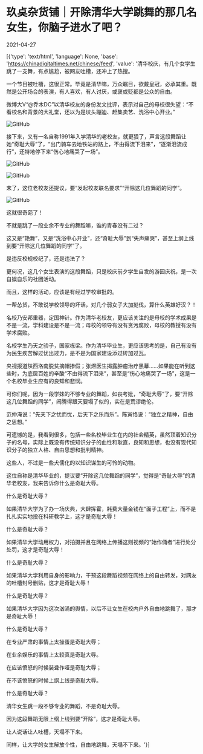# 玖奌杂货铺｜开除清华大学跳舞的那几名女生，你脑子进水了吧？

2021-04-27

[{'type': 'text/html', 'language': None, 'base': 'https://chinadigitaltimes.net/chinese/feed', 'value': '清华校庆，有几个女学生跳了一支舞，有点尴尬，被网友吐槽，还冲上了热搜。



一个节目被吐槽，这很正常。毕竟是清华嘛，万众瞩目，欲戴皇冠，必承其重。既然是公开场合的表演，有人喜欢，有人讨厌，或褒或贬都是公众的自由。

微博大V“@乔木DC”以清华校友的身份发文批评，表示对自己的母校很失望：“不看校名和背景的大礼堂，还以为是坟头蹦迪、赶集卖艺、洗浴中心开业。”

![GitHub](https://chinadigitaltimes.net/chinese/files/2021/04/post-665348-6087cde91af12.png)

接下来，又有一名自称1991年入学清华的老校友，就更狠了，声言这段舞蹈让她“奇耻大辱”了，“出门骑车去地铁站的路上，不由得流下泪来”，“逐渐泪流成行”，还特地停下来“伤心地痛哭了一场”。

![GitHub](https://chinadigitaltimes.net/chinese/files/2021/04/post-665348-6087cdebe6e8a.png)

![GitHub](https://chinadigitaltimes.net/chinese/files/2021/04/post-665348-6087cdeef0d97.png)

末了，这位老校友还提议，要“发起校友联名要求”“开除这几位舞蹈的同学”。

![GitHub](https://chinadigitaltimes.net/chinese/files/2021/04/post-665348-6087cdf112517.png)

这就很奇葩了！

不就是跳了一段业余不专业的舞蹈嘛，谁的青春没有二过？

这又是“艳舞”，又是“洗浴中心开业”，还“奇耻大辱”到“失声痛哭”，甚至上纲上线到要“开除这几位舞蹈的同学”了。

是违反校规校纪了，还是违法了？

更何况，这几个女生表演的这段舞蹈，只是校庆前夕学生自发的游园庆祝，是一次自娱自乐的社团活动。

而且，这样的活动，应该是有经过学校审批的。

一帮怂货，不敢说学校领导的坏话，对几个弱女子大加挞伐，算什么英雄好汉？！

名校乃安邦重器，定国神针。作为清华老校友，更应该关注的是母校的学术成果是不是一流，学科建设是不是一流；母校的领导有没有贪污腐败，母校的教授有没有学术腐败。

名校学生乃天之骄子，国家栋梁。作为清华毕业生，更应该思考的是，自己有没有为民生疾苦解过忧出过力，是不是为国家建设添过砖加过瓦。

央视报道陕西洛南脱贫摘帽掺假；张煜医生揭露肿瘤治疗黑幕……如果能在听到这些时，为底层百姓的辛酸“不由得流下泪来”，甚至是“伤心地痛哭了一场”，这是一个名校毕业生应有的良知和悲悯。

可你们呢，因为一段学妹的不够专业的舞蹈，如丧考妣，“奇耻大辱”了，要“开除这几位舞蹈的同学”，闹腾得跟天要塌了似的，实在是荒谬绝伦。

范仲淹说：“先天下之忧而忧，后天下之乐而乐”。陈寅恪说：“独立之精神，自由之思想。”

可遗憾的是，我看到很多，包括一些名校毕业生在内的社会精英，虽然顶着知识分子的名号，实际上既没有传统知识分子的血性和耿直，良知和思想，也没有现代知识分子的独立人格、自由思想和批判精神。

这些人，不过是一些犬儒化的以知识谋生的可怜的动物。

这位自称是清华毕业的，提议要“开除这几位舞蹈的同学”，觉得是“奇耻大辱”的清华老校友，我来告诉你什么是奇耻大辱。

什么是奇耻大辱？

如果清华大学为了办一场庆典，大肆挥霍，耗费大量金钱在“面子工程”上，而不是扎扎实实地投在科研教学上，这才是奇耻大辱！

什么是奇耻大辱？

如果清华大学动用权力，对拍摄并且在网络上传播这则视频的“始作俑者”进行处分处罚，这才是奇耻大辱！

什么是奇耻大辱？

如果清华大学利用自身的影响力，干预这段舞蹈视频在网络上的自由转发，对网友的吐槽封号删贴，这才是奇耻大辱！

什么是奇耻大辱？

如果清华大学因为这次汹涌的舆情，以后不让女生在校内户外自由地跳舞了，那才是奇耻大辱！

什么是奇耻大辱？

在专业严肃的事情上太操蛋是奇耻大辱；

在业余娱乐的事情上太较真是奇耻大辱。

在应该愤怒的时候装聋作哑是奇耻大辱；

在不该愤怒的时候上纲上线是奇耻大辱。

什么是奇耻大辱？

清华女生跳一段不够专业的舞蹈，不是奇耻大辱。

因为这段舞蹈无限上纲上线到要“开除”，这才是奇耻大辱。

让人说话让人吐槽，天塌不下来。

同样，让大学的女生解放个性，自由地跳舞，天塌不下来。'}]